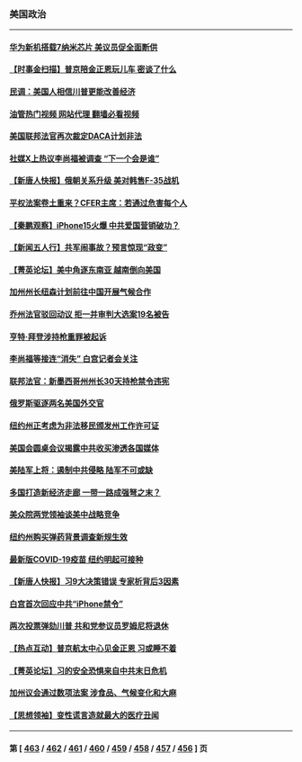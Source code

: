 ### 美国政治
---
#### [华为新机搭载7纳米芯片 美议员促全面断供](../../pages/ncid1078159/n14074111.md?09151645) 
#### [【时事金扫描】普京陪金正恩玩儿车 密谈了什么](../../pages/ncid1078159/n14074051.md?09151645) 
#### [民调：美国人相信川普更能改善经济](../../pages/ncid1078159/n14074136.md?09151645) 
#### [油管热门视频 网站代理 翻墙必看视频](http://138.2.39.72:81/youtube.html?epic-marker?09151645)
#### [美国联邦法官再次裁定DACA计划非法](../../pages/ncid1078159/n14074008.md?09151645) 
#### [社媒X上热议李尚福被调查 “下一个会是谁”](../../pages/ncid1078159/n14074086.md?09151645) 
#### [【新唐人快报】俄朝关系升级 美对韩售F-35战机](../../pages/ncid1078159/n14074054.md?09151645) 
#### [平权法案卷土重来？CFER主席：若通过危害每个人](../../pages/ncid1078159/n14074100.md?09151645) 
#### [【秦鹏观察】iPhone15火爆 中共爱国营销破功？](../../pages/ncid1078159/n14073986.md?09151645) 
#### [【新闻五人行】共军闹事故？预言惊现“政变”](../../pages/ncid1078159/n14074038.md?09151645) 
#### [【菁英论坛】美中角逐东南亚 越南倒向美国](../../pages/ncid1078159/n14074036.md?09151645) 
#### [加州州长纽森计划前往中国开展气候合作](../../pages/ncid1078159/n14073902.md?09151645) 
#### [乔州法官驳回动议 拒一并审判大选案19名被告](../../pages/ncid1078159/n14073847.md?09151645) 
#### [亨特‧拜登涉持枪重罪被起诉](../../pages/ncid1078159/n14073955.md?09151645) 
#### [李尚福等接连“消失” 白宫记者会关注](../../pages/ncid1078159/n14073943.md?09151645) 
#### [联邦法官：新墨西哥州州长30天持枪禁令违宪](../../pages/ncid1078159/n14073865.md?09151645) 
#### [俄罗斯驱逐两名美国外交官](../../pages/ncid1078159/n14073876.md?09151645) 
#### [纽约州正考虑为非法移民颁发州工作许可证](../../pages/ncid1078159/n14073858.md?09151645) 
#### [美国会圆桌会议揭露中共收买渗透各国媒体](../../pages/ncid1078159/n14073807.md?09151645) 
#### [美陆军上将：遏制中共侵略 陆军不可或缺](../../pages/ncid1078159/n14073588.md?09151645) 
#### [多国打造新经济走廊 一带一路成强弩之末？](../../pages/ncid1078159/n14073569.md?09151645) 
#### [美众院两党领袖谈美中战略竞争](../../pages/ncid1078159/n14073391.md?09151645) 
#### [纽约州购买弹药背景调查新规生效](../../pages/ncid1078159/n14073510.md?09151645) 
#### [最新版COVID-19疫苗 纽约明起可接种](../../pages/ncid1078159/n14073484.md?09151645) 
#### [【新唐人快报】习9大决策错误 专家析背后3因素](../../pages/ncid1078159/n14073363.md?09151645) 
#### [白宫首次回应中共“iPhone禁令”](../../pages/ncid1078159/n14073399.md?09151645) 
#### [两次投票弹劾川普 共和党参议员罗姆尼将退休](../../pages/ncid1078159/n14073367.md?09151645) 
#### [【热点互动】普京航太中心见金正恩 习或睡不着](../../pages/ncid1078159/n14073309.md?09151645) 
#### [【菁英论坛】习的安全恐惧来自中共末日危机](../../pages/ncid1078159/n14073261.md?09151645) 
#### [加州议会通过数项法案 涉食品、气候变化和大麻](../../pages/ncid1078159/n14073299.md?09151645) 
#### [【思想领袖】变性谎言造就最大的医疗丑闻](../../pages/ncid1078159/n14054176.md?09151645) 

---
#### 第 [ [463](./463.md?09151645) / [462](./462.md?09151645) / [461](./461.md?09151645) / [460](./460.md?09151645) / [459](./459.md?09151645) / [458](./458.md?09151645) / [457](./457.md?09151645) / [456](./456.md?09151645) ] 页
